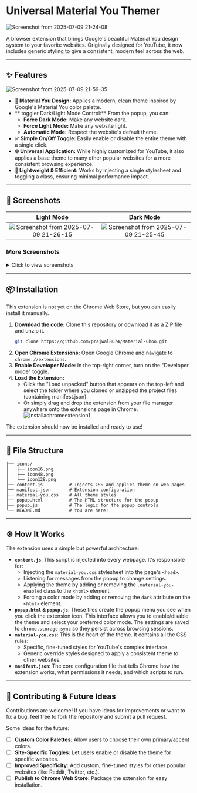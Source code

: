 # Universal Material You Themer

![Screenshot from 2025-07-09 21-24-08](https://github.com/user-attachments/assets/e4ff2e56-94b3-46f9-94a2-785c5df37cad)

A browser extension that brings Google's beautiful Material You design system to your favorite websites. Originally designed for YouTube, it now includes generic styling to give a consistent, modern feel across the web.

---

## ✨ Features

![Screenshot from 2025-07-09 21-59-35](https://github.com/user-attachments/assets/af85eb36-39b6-47a4-9dc8-50472ecee942)

- **🎨 Material You Design:** Applies a modern, clean theme inspired by Google's Material You color palette.
- ** toggler Dark/Light Mode Control:** From the popup, you can:
    - **Force Dark Mode:** Make any website dark.
    - **Force Light Mode:** Make any website light.
    - **Automatic Mode:** Respect the website's default theme.
- **✅ Simple On/Off Toggle:** Easily enable or disable the entire theme with a single click.
- **🌐 Universal Application:** While highly customized for YouTube, it also applies a base theme to many other popular websites for a more consistent browsing experience.
- **🚀 Lightweight & Efficient:** Works by injecting a single stylesheet and toggling a class, ensuring minimal performance impact.

---

## 📸 Screenshots

| Light Mode | Dark Mode |
| :---: | :---: |
| ![Screenshot from 2025-07-09 21-26-15](https://github.com/user-attachments/assets/1e2a1440-0f8b-4e2f-bbb2-8b778a0cc87b) | ![Screenshot from 2025-07-09 21-25-45](https://github.com/user-attachments/assets/354ff755-a5b5-45a5-9dd4-282fa0ac7247) |

### More Screenshots
<details>
  <summary>Click to view screenshots</summary>
  <p>
    <img src="https://github.com/user-attachments/assets/516ccac2-aaf3-4d2b-91fb-d32a87c646ac" alt="Screenshot 1"><hr>
    <img src="https://github.com/user-attachments/assets/7213fb61-e3ed-44eb-b828-0dfcd94b5951" alt="Screenshot 2"><hr>
    <img src="https://github.com/user-attachments/assets/85e4a066-121a-4f62-a99b-004ab7ee196a" alt="Screenshot 3"><hr>
    <img src="https://github.com/user-attachments/assets/7cb13e98-2a9c-4832-8e59-2dfd68bd29b9" alt="Screenshot 4"><hr>
    <img src="https://github.com/user-attachments/assets/a8008040-bb4b-44d9-8a00-e9a199d2a0aa" alt="Screenshot 5"><hr>
    <img src="https://github.com/user-attachments/assets/b3d525fe-66bd-47d7-951d-d3664dc93129" alt="Screenshot 6"><hr>
    <img src="https://github.com/user-attachments/assets/ede688d7-235a-437f-a9fd-eb5b003a6f86" alt="Screenshot 7"><hr>
    <img src="https://github.com/user-attachments/assets/3e5f1989-d4a8-4dfe-9ede-2477af4b55b9" alt="Screenshot 8"><hr>
    <img src="https://github.com/user-attachments/assets/c7f0e705-e8e6-4f7f-a1b6-8f9fbdda116b" alt="Screenshot 9"><hr>
    <img src="https://github.com/user-attachments/assets/0b5c5261-e177-48bc-b03f-b8d0d463d1a8" alt="Screenshot 10"><hr>
    <img src="https://github.com/user-attachments/assets/196e3abf-4ff2-403f-85c5-a1b54fb0d594" alt="Screenshot 11"><hr>
  </p>
</details>

---

## 📦 Installation

This extension is not yet on the Chrome Web Store, but you can easily install it manually.

1.  **Download the code:** Clone this repository or download it as a ZIP file and unzip it.
    ```sh
    git clone https://github.com/prajwal8074/Material-Ghoo.git
    ```
2.  **Open Chrome Extensions:** Open Google Chrome and navigate to `chrome://extensions`.
3.  **Enable Developer Mode:** In the top-right corner, turn on the "Developer mode" toggle.
4.  **Load the Extension:**
    - Click the "Load unpacked" button that appears on the top-left and select the folder where you cloned or unzipped the project files (containing manifest.json).
    - Or simply drag and drop the extension from your file manager anywhere onto the extensions page in Chrome.
    ![installachromeextension1](https://github.com/user-attachments/assets/06042336-ccea-4f05-87e2-3d45ff782c3a)

The extension should now be installed and ready to use!

---

## 📁 File Structure
```
├── icons/
│   ├── icon16.png
│   ├── icon48.png
│   └── icon128.png
├── content.js          # Injects CSS and applies theme on web pages
├── manifest.json       # Extension configuration
├── material-you.css    # All theme styles
├── popup.html          # The HTML structure for the popup
├── popup.js            # The logic for the popup controls
└── README.md           # You are here!
```
---

## ⚙️ How It Works

The extension uses a simple but powerful architecture:

-   **`content.js`**: This script is injected into every webpage. It's responsible for:
    -   Injecting the `material-you.css` stylesheet into the page's `<head>`.
    -   Listening for messages from the popup to change settings.
    -   Applying the theme by adding or removing the `.material-you-enabled` class to the `<html>` element.
    -   Forcing a color mode by adding or removing the `dark` attribute on the `<html>` element.
-   **`popup.html` & `popup.js`**: These files create the popup menu you see when you click the extension icon. This interface allows you to enable/disable the theme and select your preferred color mode. The settings are saved to `chrome.storage.sync` so they persist across browsing sessions.
-   **`material-you.css`**: This is the heart of the theme. It contains all the CSS rules:
    -   Specific, fine-tuned styles for YouTube's complex interface.
    -   Generic override styles designed to apply a consistent theme to other websites.
-   **`manifest.json`**: The core configuration file that tells Chrome how the extension works, what permissions it needs, and which scripts to run.

---

## 🤝 Contributing & Future Ideas

Contributions are welcome! If you have ideas for improvements or want to fix a bug, feel free to fork the repository and submit a pull request.

Some ideas for the future:

-   [ ] **Custom Color Palettes:** Allow users to choose their own primary/accent colors.
-   [ ] **Site-Specific Toggles:** Let users enable or disable the theme for specific websites.
-   [ ] **Improved Specificity:** Add custom, fine-tuned styles for other popular websites (like Reddit, Twitter, etc.).
-   [ ] **Publish to Chrome Web Store:** Package the extension for easy installation.
